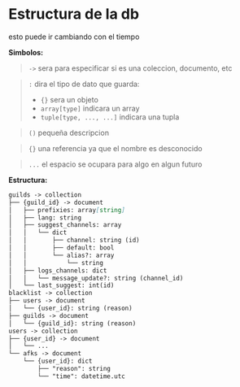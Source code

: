 # Estructura de la db

esto puede ir cambiando con el tiempo

**Simbolos:**

> `->` sera para especificar si es una coleccion, documento, etc

> `:` dira el tipo de dato que guarda:
>
> -   `{}` sera un objeto
> -   `array[type]` indicara un array
> -   `tuple[type, ..., ...]` indicara una tupla

> `()` pequeña descripcion

> `{}` una referencia ya que el nombre es desconocido

> `...` el espacio se ocupara para algo en algun futuro

**Estructura:**

```markdown
guilds -> collection
├── {guild_id} -> document
│   ├── prefixies: array[string]
│   ├── lang: string
│   ├── suggest_channels: array
│   │   └── dict
│   │       ├── channel: string (id) 
│   │       ├── default: bool
│   │       └── alias?: array
│   │           └── string
│   ├── logs_channels: dict
│   │   └── message_update?: string (channel_id)
│   └── last_suggest: int(id)
blacklist -> collection
├── users -> document
│   └── {user_id}: string (reason)
├── guilds -> document
│   └── {guild_id}: string (reason)
users -> collection
├── {user_id} -> document
│   └── ...
└── afks -> document
    └── {user_id}: dict 
        ├── "reason": string 
        └── "time": datetime.utc
```

<!-- {id_servidor} -> coleccion
├── bienvenidas -> documento
│   ├── canal: id
│   ├── mensaje: string
│   └── roles (lista de roles para dar): list
├── moderacion -> documento
│   ├── warns: int
│   └── message: boolean
├── report -> documento
│   └── channel: id
├── suggest -> documento / subcoleccion
│   ├── suggestions -> coleccion
│   │   └── {id} -> documento
│   │       ├── channel: id
│   │       ├── author: id
│   │       └── suggest: string
│   ├── {channel_name}: id
│   ├── lastId: int
│   └── predetermined: id
├── users -> documento / subcoleccion
│   └── {id_usuario} -> coleccion
│       ├── sanctions -> documento
│       │   ├── warn (lista que contiene mapas con los datos de cada warn): list
│       │   ├── mute (lista que contiene mapas con los datos de cada mute): list
│       │   └── ban (lista que contiene mapas con los datos de cada ban): list
│       └── reports -> documento
│           ├── report1 (datos del reporte): map
│           │   ├── id: int
│           │   └── report: str
│           └── report_id: int
config -> coleccion
├── {id_servidor} -> documento
│   ├── prefix: str
│   ├── attachments: id
│   ├── blacklistChannels (lista con id de canales): list
│   └── lang: str
├── bot -> documento
│   ├── prefixes (lista que contiene todos los prefijos): list
│   ├── afks (mapa) con todos los afk): map
│   └── mutes (mapa con todos los mutes): map
users -> coleccion
└── {id_usuario} -> documento / subcoleccion
    └── notes -> coleccion
        └── {cuaderno} -> document
            ├── config: map
            │   ├── description: str
            │   └── color: hex
            └── {page}: map
                └── contenido -->
